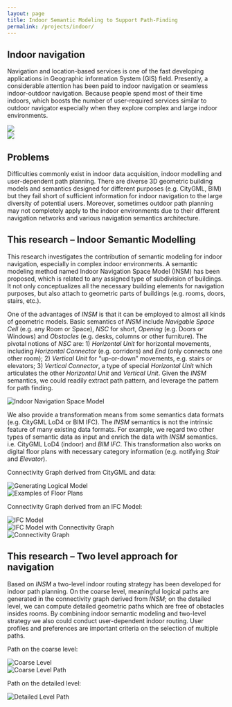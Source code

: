 ```yaml
---
layout: page
title: Indoor Semantic Modeling to Support Path-Finding
permalink: /projects/indoor/
---
```


## Indoor navigation
Navigation and location-based services is one of the fast developing applications in Geographic information System (GIS) field. Presently, a considerable attention has been paid to indoor navigation or seamless indoor-outdoor navigation. Because people spend most of their time indoors, which boosts the number of user-required services similar to outdoor navigator especially when they explore complex and large indoor environments.

<div class="row">
  <div class="col-sm-6 col-xs-6">
    <img class="img-responsive" src="{{ "/projects/indoor/img/BK_City.jpg" | prepend: site.baseurl }}">
  </div>
  <div class="col-sm-6 col-xs-6">
    <img class="img-responsive" src="{{ "/projects/indoor/img/indoor2.jpg" | prepend: site.baseurl }}">
  </div>
</div>

## Problems
Difficulties commonly exist in indoor data acquisition, indoor modelling and user-dependent path planning. There are diverse 3D geometric building models and semantics designed for different purposes (e.g. CityGML, BIM) but they fail short of sufficient information for indoor navigation to the large diversity of potential users. Moreover, sometimes outdoor path planning may not completely apply to the indoor environments due to their different navigation networks and various navigation semantics architecture.  

## This research – Indoor Semantic Modelling
This research investigates the contribution of semantic modeling for indoor navigation, especially in complex indoor environments. A semantic modeling method named Indoor Navigation Space Model (INSM) has been proposed, which is related to any assigned type of subdivision of buildings. It not only conceptualizes all the necessary building elements for navigation purposes, but also attach to geometric parts of buildings (e.g. rooms, doors, stairs, etc.). 

One of the advantages of *INSM* is that it can be employed to almost all kinds of geometric models.  Basic semantics of *INSM* include *Navigable Space Cell* (e.g. any Room or Space), *NSC* for short, *Opening* (e.g. Doors or Windows) and *Obstacles* (e.g. desks, columns or other furniture). The pivotal notions of *NSC* are: 1) *Horizontal Unit* for horizontal movements, including *Horizontal Connector* (e.g. corridors) and *End* (only connects one other room); 2) *Vertical Unit* for “up-or-down” movements, e.g. stairs or elevators; 3) *Vertical Connector*, a type of special *Horizontal Unit* which articulates the other *Horizontal Unit* and *Vertical Unit*. Given the *INSM* semantics, we could readily extract path pattern, and leverage the pattern for path finding.

<div class="row">
  <div class="col-lg-2"></div>
	<div class="col-lg-8 col-sm-12">
    <img class="img-responsive" alt="Indoor Navigation Space Model" src="{{ "/projects/indoor/img/INSM.jpg" | prepend: site.baseurl }}">
	</div>
  <div class="col-lg-2"></div>
</div>

We also provide a transformation means from some semantics data formats (e.g. CityGML LoD4 or BIM IFC). The *INSM* semantics is not the intrinsic feature of many existing data formats. For example, we regard two other types of semantic data as input and enrich the data with *INSM* semantics. i.e. CityGML LoD4 (indoor) and *BIM IFC*. This transformation also works on digital floor plans with necessary category information (e.g. notifying *Stair* and *Elevator*).

Connectivity Graph derived from CityGML and data:

<div class="row">
  <div class="col-sm-6 col-xs-12">
    <img class="img-responsive" alt="Generating Logical Model" src="{{ "/projects/indoor/img/FromCityGML.jpg" | prepend: site.baseurl }}">
  </div>
  <div class="col-sm-6 col-xs-12">
    <img class="img-responsive" alt="Examples of Floor Plans" src="{{ "/projects/indoor/img/FromFloorPlans.jpg" | prepend: site.baseurl }}">
  </div>
</div>

Connectivity Graph derived from an IFC Model:

<div class="row">
  <div class="col-sm-4 col-xs-12">
    <img class="img-responsive" alt="IFC Model" src="{{ "/projects/indoor/img/Ifc1.png" | prepend: site.baseurl }}">
  </div>
  <div class="col-sm-4 col-xs-12">
    <img class="img-responsive" alt="IFC Model with Connectivity Graph" src="{{ "/projects/indoor/img/ifc2.png" | prepend: site.baseurl }}">
  </div>
  <div class="col-sm-4 col-xs-12">
    <img class="img-responsive" alt="Connectivity Graph" src="{{ "/projects/indoor/img/ifc3.png" | prepend: site.baseurl }}">
  </div>
</div>

## This research – Two level approach for navigation
Based on *INSM* a two-level indoor routing strategy has been developed for indoor path planning. On the coarse level, meaningful logical paths are generated in the connectivity graph derived from *INSM*; on the detailed level, we can compute detailed geometric paths which are free of obstacles insides rooms. By combining indoor semantic modeling and two-level strategy we also could conduct user-dependent indoor routing. User profiles and preferences are important criteria on the selection of multiple paths.

Path on the coarse level:

<div class="row">
  <div class="col-sm-6 col-xs-12">
    <img class="img-responsive" alt="Coarse Level" src="{{ "/projects/indoor/img/1stLevel.png" | prepend: site.baseurl }}">
  </div>
  <div class="col-sm-6 col-xs-12">
    <img class="img-responsive" alt="Coarse Level Path" src="{{ "/projects/indoor/img/1stlevelPath.png" | prepend: site.baseurl }}">
  </div>
</div>

Path on the detailed level:

<div class="row">
  <div class="col-sm-12">
    <img class="img-responsive" alt="Detailed Level Path" src="{{ "/projects/indoor/img/2ndLevelPath.png" | prepend: site.baseurl }}">
  </div>
</div>